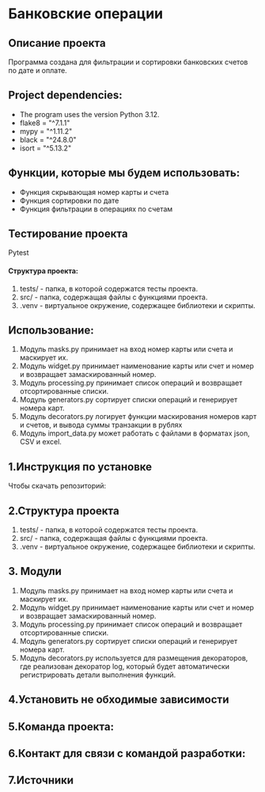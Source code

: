 # Банковские операции
## Описание проекта
Программа создана для фильтрации и сортировки банковских счетов по дате и оплате.
## Project dependencies:
* The program uses the version Python 3.12.
* flake8 = "^7.1.1"
* mypy = "^1.11.2"
* black = "^24.8.0"
* isort = "^5.13.2"

## Функции, которые мы будем использовать:
* Функция скрывающая номер карты и счета
* Функция сортировки по дате
* Функция фильтрации в операциях по счетам
## Тестирование проекта

Pytest

#### Структура проекта:

1. tests/ - папка, в которой содержатся тесты проекта.
2. src/ - папка, содержащая файлы с функциями проекта.
3. .venv - виртуальное окружение, содержащее библиотеки и скрипты.

## Использование:

1. Модуль masks.py принимает на вход номер карты или счета и маскирует их.
2. Модуль widget.py принимает наименование карты или счет и номер и возвращает замаскированный номер.
3. Модуль processing.py принимает список операций и возвращает отсортированные списки.
4. Модуль generators.py сортирует списки операций и генерирует номера карт.
5. Модуль decorators.py  логирует функции маскирования номеров карт и счетов, и вывода суммы транзакции в рублях
6. Модуль import_data.py  может работать с файлами в форматах json, CSV и excel.
## 1.Инструкция по установке
Чтобы скачать репозиторий:

## 2.Структура проекта

1. tests/ - папка, в которой содержатся тесты проекта.
2. src/ - папка, содержащая файлы с функциями проекта.
3. .venv - виртуальное окружение, содержащее библиотеки и скрипты.

## 3. Модули 
1. Модуль masks.py принимает на вход номер карты или счета и маскирует их.
2. Модуль widget.py принимает наименование карты или счет и номер и возвращает замаскированный номер.
3. Модуль processing.py принимает список операций и возвращает отсортированные списки.
4. Модуль generators.py сортирует списки операций и генерирует номера карт.
5. Модуль decorators.py используется для размещения декораторов, где реализован декоратор log, который будет автоматически регистрировать детали выполнения функций.

## 4.Установить не обходимые зависимости

## 5.Команда проекта:

## 6.Контакт для связи с командой разработки:

## 7.Источники